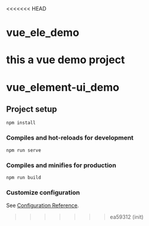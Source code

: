 <<<<<<< HEAD
# vue_ele_demo
this a vue demo project
=======
# vue_element-ui_demo

## Project setup
```
npm install
```

### Compiles and hot-reloads for development
```
npm run serve
```

### Compiles and minifies for production
```
npm run build
```

### Customize configuration
See [Configuration Reference](https://cli.vuejs.org/config/).
>>>>>>> ea59312 (init)
